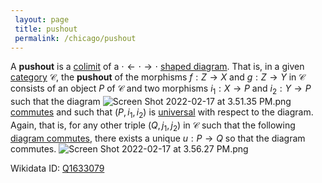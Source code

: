 ```yaml
---
 layout: page
 title: pushout
 permalink: /chicago/pushout
---
```

A **pushout** is a [colimit](https://defsmath.github.io/DefsMath/universal_property) of a $\cdot \leftarrow \cdot \to \cdot$ [shaped diagram](https://defsmath.github.io/DefsMath/####################diagram_commutes). That is, in a given [category](https://defsmath.github.io/DefsMath/colimit) $\mathcal C$, the **pushout** of the morphisms $f:Z\to X$ and $g:Z\to Y$ in $\mathcal C$  consists of an object $P$ of $\mathcal C$ and two morphisms $i_1:X\to P$ and $i_2:Y\to P$ such that the diagram ![Screen Shot 2022-02-17 at 3.51.35 PM.png](https://defsmath.github.io/DefsMath/D-shaped_diagram)
[commutes](https://defsmath.github.io/DefsMath/category) and such that $(P, i_1,i_2)$ is [universal](https://defsmath.github.io/DefsMath/commutative_diagram) with respect to the diagram.  Again, that is, for any other triple $(Q, j_1,j_2)$ in $\mathcal C$ such that the following [diagram commutes](https://defsmath.github.io/DefsMath/universal_property), there exists a unique $u:P\to Q$ so that the diagram commutes. ![Screen Shot 2022-02-17 at 3.56.27 PM.png](https://defsmath.github.io/DefsMath/####################diagram_commutes)

Wikidata ID: [Q1633079](https://www.wikidata.org/wiki/Q1633079)